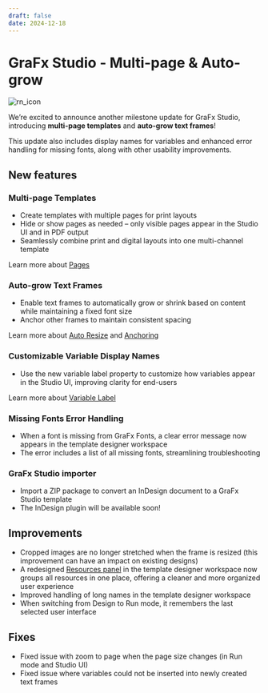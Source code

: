 ```yaml
---
draft: false
date: 2024-12-18
---
```


# GraFx Studio - Multi-page & Auto-grow

![rn_icon](/assets/icon-GraFx-Studio.svg)

We’re excited to announce another milestone update for GraFx Studio, introducing **multi-page templates** and **auto-grow text frames**!  

This update also includes display names for variables and enhanced error handling for missing fonts, along with other usability improvements.  

<!-- more -->

## New features

### Multi-page Templates
- Create templates with multiple pages for print layouts
- Hide or show pages as needed – only visible pages appear in the Studio UI and in PDF output
- Seamlessly combine print and digital layouts into one multi-channel template

Learn more about [Pages](/GraFx-Studio/concepts/pages/)

### Auto-grow Text Frames
- Enable text frames to automatically grow or shrink based on content while maintaining a fixed font size
- Anchor other frames to maintain consistent spacing

Learn more about [Auto Resize](/GraFx-Studio/guides/text-frame/?h=grow#auto-resize) and [Anchoring](/GraFx-Studio/guides/anchoring/)

### Customizable Variable Display Names
- Use the new variable label property to customize how variables appear in the Studio UI, improving clarity for end-users

Learn more about [Variable Label](/GraFx-Studio/guides/template-variables/define/#variable-settings)

### Missing Fonts Error Handling
- When a font is missing from GraFx Fonts, a clear error message now appears in the template designer workspace
- The error includes a list of all missing fonts, streamlining troubleshooting

### GraFx Studio importer
- Import a ZIP package to convert an InDesign document to a GraFx Studio template
- The InDesign plugin will be available soon!

## Improvements

- Cropped images are no longer stretched when the frame is resized (this improvement can have an impact on existing designs)
- A redesigned [Resources panel](/GraFx-Studio/overview/bottom-quicktools/) in the template designer workspace now groups all resources in one place, offering a cleaner and more organized user experience
- Improved handling of long names in the template designer workspace
- When switching from Design to Run mode, it remembers the last selected user interface

## Fixes

- Fixed issue with zoom to page when the page size changes (in Run mode and Studio UI)
- Fixed issue where variables could not be inserted into newly created text frames
